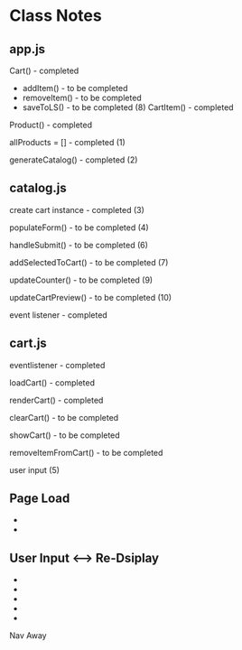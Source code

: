 # Class Notes

## app.js

Cart() - completed
- addItem() - to be completed
- removeItem() - to be completed
- saveToLS() - to be completed (8)
CartItem() - completed

Product() - completed

allProducts = [] - completed (1)

generateCatalog() - completed (2)

## catalog.js

create cart instance - completed (3)

populateForm() - to be completed (4)

handleSubmit() - to be completed (6)

addSelectedToCart() - to be completed (7)

updateCounter() - to be completed (9)

updateCartPreview() - to be completed (10)

event listener - completed

## cart.js

eventlistener - completed

loadCart() - completed

renderCart() - completed

clearCart() - to be completed

showCart() - to be completed

removeItemFromCart() - to be completed

user input (5)

Page Load
-
-
-

User Input <--> Re-Dsiplay
-
-
-

-
-
-

Nav Away